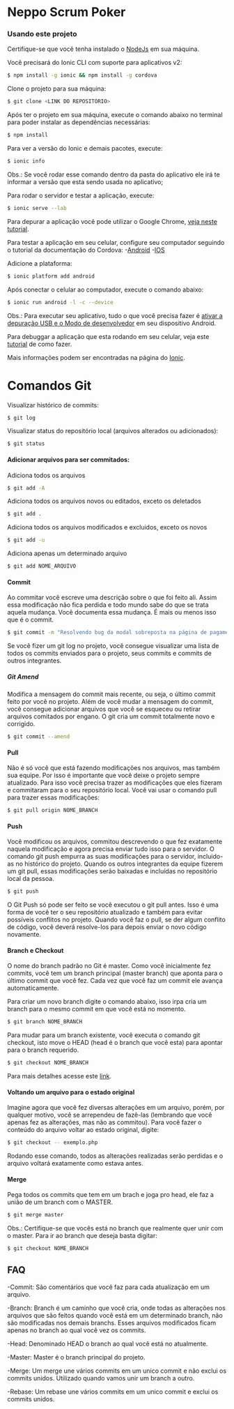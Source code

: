Neppo Scrum Poker
=====================

### Usando este projeto

Certifique-se que você tenha instalado o [NodeJs](https://nodejs.org/en/download/) em sua máquina.

Você precisará do Ionic CLI com suporte para aplicativos v2:
```bash
$ npm install -g ionic && npm install -g cordova
```

Clone o projeto para sua máquina:
```bash
$ git clone <LINK DO REPOSITÓRIO>
```

Após ter o projeto em sua máquina, execute o comando abaixo no terminal para poder instalar as dependências necessárias:
```bash
$ npm install
```

Para ver a versão do Ionic e demais pacotes, execute:
```bash
$ ionic info
```
Obs.: Se você rodar esse comando dentro da pasta do aplicativo ele irá te informar a versão que esta sendo usada no aplicativo;

Para rodar o servidor e testar a aplicação, execute:
```bash
$ ionic serve --lab
```

Para depurar a aplicação você pode utilizar o Google Chrome, [veja neste tutorial](http://www.devmedia.com.br/depurando-javascript-com-google-chrome/28367).

Para testar a aplicação em seu celular, configure seu computador seguindo o tutorial da documentação do Cordova:
-[Android](https://cordova.apache.org/docs/en/latest/guide/platforms/android/)
-[IOS](https://cordova.apache.org/docs/en/latest/guide/platforms/ios/)

Adicione a plataforma:
```bash
$ ionic platform add android
```

Após conectar o celular ao computador, execute o comando abaixo:
```bash
$ ionic run android -l -c --device
```
Obs.: Para executar seu aplicativo, tudo o que você precisa fazer é [ativar a depuração USB e o Modo de desenvolvedor](https://developer.android.com/studio/run/device.html#developer-device-options) em seu dispositivo Android.

Para debuggar a aplicação que esta rodando em seu celular, veja este [tutorial](https://www.codeproject.com/Tips/1030830/Debug-Ionic-Android-Application-On-Mobile-Devices) de como fazer.

Mais informações podem ser encontradas na página do [Ionic](http://ionicframework.com/docs/v2/getting-started/).

# Comandos Git

Visualizar histórico de commits:
```bash
$ git log
```

Visualizar status do repositório local (arquivos alterados ou adicionados):
```bash
$ git status
```

#### Adicionar arquivos para ser commitados:
Adiciona todos os arquivos
```bash
$ git add -A
```
Adiciona todos os arquivos novos ou editados, exceto os deletados
```bash
$ git add .
```
Adiciona todos os arquivos modificados e excluidos, exceto os novos
```bash
$ git add -u
```
Adiciona apenas um determinado arquivo
```bash
$ git add NOME_ARQUIVO
```

#### Commit
Ao commitar você escreve uma descrição sobre o que foi feito ali. Assim essa modificação não fica perdida e todo mundo sabe do que se trata aquela mudança. Você documenta essa mudança. É mais ou menos isso que é o commit.
```bash
$ git commit -m "Resolvendo bug da modal sobreposta na página de pagamentos."
```

Se você fizer um git log no projeto, você consegue visualizar uma lista de todos os commits enviados para o projeto, seus commits e commits de outros integrantes.

##### Git Amend
Modifica a mensagem do commit mais recente, ou seja, o último commit feito por você no projeto. Além de você mudar a mensagem do commit, você consegue adicionar arquivos que você se esqueceu ou retirar arquivos comitados por engano. O git cria um commit totalmente novo e corrigido.
```bash
$ git commit --amend
```

#### Pull
Não é só você que está fazendo modificações nos arquivos, mas também sua equipe. Por isso é importante que você deixe o projeto sempre atualizado. Para isso você precisa trazer as modificações que eles fizeram e commitaram para o seu repositório local. Você vai usar o comando pull para trazer essas modificações:
```bash
$ git pull origin NOME_BRANCH
```

#### Push
Você modificou os arquivos, commitou descrevendo o que fez exatamente naquela modificação e agora precisa enviar tudo isso para o servidor. O comando git push empurra as suas modificações para o servidor, incluido-as no histórico do projeto. Quando os outros integrantes da equipe fizerem um git pull, essas modificações serão baixadas e incluídas no repositório local da pessoa.
```bash
$ git push
```

O Git Push só pode ser feito se você executou o git pull antes. Isso é uma forma de você ter o seu repositório atualizado e também para evitar possíveis conflitos no projeto. Quando você faz o pull, se der algum conflito de código, você deverá resolve-los para depois enviar o novo código novamente.

#### Branch e Checkout
O nome do branch padrão no Git é master. Como você inicialmente fez commits, você tem um branch principal (master branch) que aponta para o último commit que você fez. Cada vez que você faz um commit ele avança automaticamente.

Para criar um novo branch digite o comando abaixo, isso irpa cria um branch para o mesmo commit em que você está no momento.
```bash
$ git branch NOME_BRANCH
```

Para mudar para um branch existente, você executa o comando git checkout, isto move o HEAD (head é o branch que você esta) para apontar para o branch requerido.
```bash
$ git checkout NOME_BRANCH
```

Para mais detalhes acesse este [link](https://git-scm.com/book/pt-br/v1/Ramifica%C3%A7%C3%A3o-Branching-no-Git-O-que-%C3%A9-um-Branch).

#### Voltando um arquivo para o estado original
Imagine agora que você fez diversas alterações em um arquivo, porém, por qualquer motivo, você se arrependeu de fazê-las (lembrando que você apenas fez as alterações, mas não as commitou). Para você fazer o conteúdo do arquivo voltar ao estado original, digite:
```bash
$ git checkout -- exemplo.php
```
Rodando esse comando, todos as alterações realizadas serão perdidas e o arquivo voltará exatamente como estava antes.

#### Merge
Pega todos os commits que tem em um brach e joga pro head, ele faz a união de um branch com o MASTER.
```bash
$ git merge master
```
Obs.: Certifique-se que vocês está no branch que realmente quer unir com o master. Para ir ao branch que deseja basta digitar:
```bash
$ git checkout NOME_BRANCH
```

## FAQ
-Commit:
São comentários que você faz para cada atualização em um arquivo.

-Branch:
Branch é um caminho que você cria, onde todas as alterações nos arquivos que são feitos quando você está em um determinado branch, não são modificadas nos demais branchs. Esses arquivos modificados ficam apenas no branch ao qual você vez os commits.

-Head:
Denominado HEAD o branch ao qual você está no atualmente.

-Master:
Master é o branch principal do projeto.

-Merge:
Um merge une vários commits em um unico commit e não exclui os commits unidos. Utilizado quando vamos unir um branch a outro.

-Rebase:
Um rebase une vários commits em um unico commit e exclui os commits unidos.
